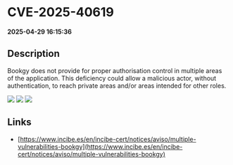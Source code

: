 # CVE-2025-40619

**2025-04-29 16:15:36**

## Description
Bookgy does not provide for proper authorisation control in multiple areas of the application. This deficiency could allow a malicious actor, without authentication, to reach private areas and/or areas intended for other roles.

![](https://img.shields.io/static/v1?label=Score&message=9.3&color=red)
![](https://img.shields.io/static/v1?label=Severity&message=CRITICAL&color=red)
![](https://img.shields.io/static/v1?label=CWE&message=Auth&color=green)

## Links
- [https://www.incibe.es/en/incibe-cert/notices/aviso/multiple-vulnerabilities-bookgy](https://www.incibe.es/en/incibe-cert/notices/aviso/multiple-vulnerabilities-bookgy)
